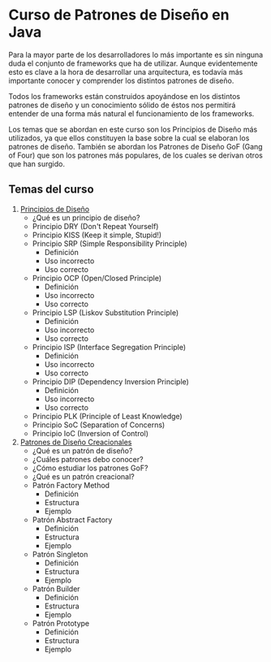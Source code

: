# Curso de Patrones de Diseño en Java

Para la mayor parte de los desarrolladores lo más importante es sin ninguna duda el conjunto de frameworks que ha de utilizar. Aunque evidentemente esto es clave a la hora de desarrollar una arquitectura, es todavía más importante conocer y comprender los distintos patrones de diseño.


Todos los frameworks están construidos apoyándose en los distintos patrones de diseño y un conocimiento sólido de éstos nos permitirá entender de una forma más natural el funcionamiento de los frameworks.


Los temas que se abordan en este curso son los Principios de Diseño más utilizados, ya que ellos constituyen la base sobre la cual se elaboran los patrones de diseño. También se abordan los Patrones de Diseño GoF (Gang of Four) que son los patrones más populares, de los cuales se derivan otros que han surgido.

## Temas del curso

1) [Principios de Diseño](/Conferencias/Conferencia%201_%20Principios%20de%20Diseño)
    - ¿Qué es un principio de diseño?
    - Principio DRY (Don't Repeat Yourself)
    - Principio KISS (Keep it simple, Stupid!)
    - Principio SRP (Simple Responsibility Principle)
        * Definición
        * Uso incorrecto
        * Uso correcto
    - Principio OCP (Open/Closed Principle)
        * Definición
        * Uso incorrecto
        * Uso correcto
    - Principio LSP (Liskov Substitution Principle)
        * Definición
        * Uso incorrecto
        * Uso correcto
    - Principio ISP (Interface Segregation Principle)
        * Definición
        * Uso incorrecto
        * Uso correcto
    - Principio DIP (Dependency Inversion Principle)
        * Definición
        * Uso incorrecto
        * Uso correcto
    - Principio PLK (Principle of Least Knowledge)
    - Principio SoC (Separation of Concerns)
    - Principio IoC (Inversion of Control)
2) [Patrones de Diseño Creacionales](/Conferencias/Conferencia%202_%20Patrones%20de%20Diseño%20Creacionales)
    - ¿Qué es un patrón de diseño?
    - ¿Cuáles patrones debo conocer?
    - ¿Cómo estudiar los patrones GoF?
    - ¿Qué es un patrón creacional?
    - Patrón Factory Method
        * Definición
        * Estructura
        * Ejemplo
    - Patrón Abstract Factory
        * Definición
        * Estructura
        * Ejemplo
    - Patrón Singleton
        * Definición
        * Estructura
        * Ejemplo
    - Patrón Builder
        * Definición
        * Estructura
        * Ejemplo
    - Patrón Prototype
        * Definición
        * Estructura
        * Ejemplo


